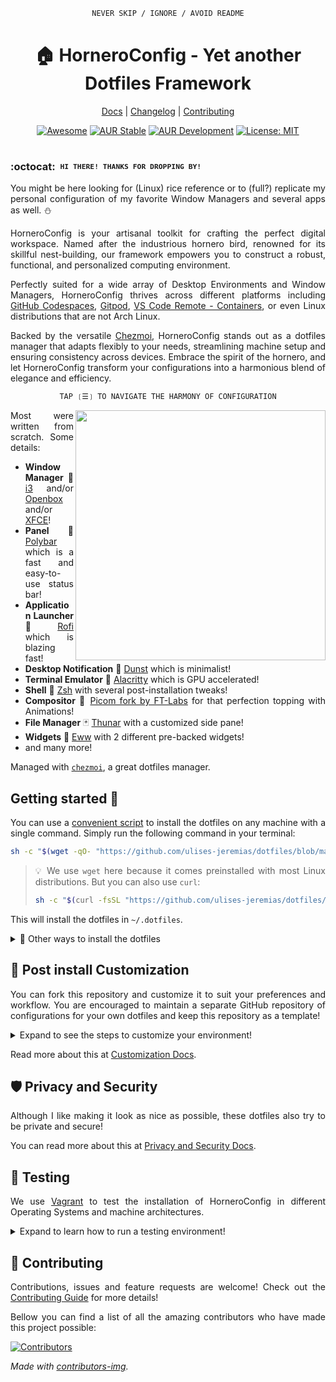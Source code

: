 <div align="justify">

<div align="center">

```ocaml
NEVER SKIP / IGNORE / AVOID README
```

<h1>🏠 HorneroConfig - Yet another Dotfiles Framework</h1>

[Docs](https://ulises-jeremias.github.io/dotfiles) |
[Changelog](#) |
[Contributing](https://github.com/ulises-jeremias/dotfiles/blob/master/.github/CONTRIBUTING.md)

</div> <!-- center -->

<div align="center">

[![Awesome](https://awesome.re/mentioned-badge.svg)](https://github.com/PandaFoss/Awesome-Arch)
[![AUR Stable](https://img.shields.io/aur/version/dots-stable?label=AUR+Stable)](https://aur.archlinux.org/packages/dots-stable)
[![AUR Development](https://img.shields.io/aur/version/dots-git?label=AUR+Development)](https://aur.archlinux.org/packages/dots-git)
[![License: MIT][licensebadge]][licenseurl]

</div> <!-- center -->

<h1>
  <a href="#--------">
    <img alt="" align="right" src="https://badges.pufler.dev/visits/ulises-jeremias/dotfiles?style=flat-square&label=&color=000000&logo=github&logoColor=white&labelColor=000000"/>
  </a>
</h1>

### :octocat: ‎ <sup><sub><samp>HI THERE! THANKS FOR DROPPING BY!</samp></sub></sup>

You might be here looking for (Linux) rice reference or to (full?) replicate my personal
configuration of my favorite Window Managers and several apps as well. ⛄

HorneroConfig is your artisanal toolkit for crafting the perfect digital workspace.
Named after the industrious hornero bird, renowned for its skillful nest-building,
our framework empowers you to construct a robust, functional, and personalized computing environment.

Perfectly suited for a wide array of Desktop Environments and Window Managers,
HorneroConfig thrives across different platforms including [GitHub Codespaces](https://docs.github.com/codespaces/customizing-your-codespace/personalizing-codespaces-for-your-account#dotfiles), [Gitpod](https://www.gitpod.io/docs/config-dotfiles), [VS Code Remote - Containers](https://code.visualstudio.com/docs/remote/containers#_personalizing-with-dotfile-repositories), or even Linux distributions that are not Arch Linux.

Backed by the versatile [Chezmoi](https://www.chezmoi.io/), HorneroConfig stands out as a dotfiles manager
that adapts flexibly to your needs, streamlining machine setup and ensuring consistency across devices.
Embrace the spirit of the hornero, and let HorneroConfig transform your configurations
into a harmonious blend of elegance and efficiency.

<div align="center">

```ocaml
TAP ❲☰❳ TO NAVIGATE THE HARMONY OF CONFIGURATION
```

</div>

<a href="#octocat--hi-there-thanks-for-dropping-by">
  <picture>
    <source media="(prefers-color-scheme: dark)" alt="" align="right" width="400px" srcset="./static/collage.png"/>
    <img alt="" align="right" width="400px" src="./static/collage.png"/>
  </picture>
</a>

Most were written from scratch. Some details:

- **Window Manager** 🍱 [i3](https://i3wm.org) and/or [Openbox](http://openbox.org/wiki/Main_Page) and/or [XFCE](https://www.xfce.org/)!
- **Panel** 🌸 [Polybar](https://polybar.github.io/) which is a fast and easy-to-use status bar!
- **Application Launcher** 🚀 [Rofi](https://github.com/davatorium/rofi) which is blazing fast!
- **Desktop Notification** 🌿 [Dunst](https://github.com/dunst-project/dunst) which is minimalist!
- **Terminal Emulator** 🌿 [Alacritty](https://alacritty.org/) which is GPU accelerated!
- **Shell** 🐚 [Zsh](https://zsh.org) with several post-installation tweaks!
- **Compositor** 🍧 [Picom fork by FT-Labs](https://github.com/FT-Labs/picom) for that perfection topping with Animations!
- **File Manager** 🃏 [Thunar](https://docs.xfce.org/xfce/thunar/start) with a customized side pane!
- **Widgets** 🎨 [Eww](https://github.com/elkowar/eww) with 2 different pre-backed widgets!
- and many more!

Managed with [`chezmoi`](https://chezmoi.io), a great dotfiles manager.

## Getting started 🚀

You can use a [convenient script](./scripts/install_dotfiles.sh) to install the dotfiles on any machine with a single command. Simply run the following command in your terminal:

```bash
sh -c "$(wget -qO- "https://github.com/ulises-jeremias/dotfiles/blob/master/scripts/install_dotfiles.sh?raw=true")"
```

> 💡 We use `wget` here because it comes preinstalled with most Linux distributions. But you can also use `curl`:
>
> ```bash
> sh -c "$(curl -fsSL "https://github.com/ulises-jeremias/dotfiles/blob/master/scripts/install_dotfiles.sh?raw=true")"
> ```

This will install the dotfiles in `~/.dotfiles`.

<details>
<summary>🌟 Other ways to install the dotfiles</summary>

### Using Chezmoi

> This is the recommended method to install HorneroConfig. It will set up the latest stable version of HorneroConfig on your system using [Chezmoi](https://www.chezmoi.io/), a robust and adaptable dotfiles manager. With Chezmoi, you can easily manage your configuration files across multiple machines, maintaining consistency and simplifying the setup process.

```sh
chezmoi init --apply ulises-jeremias --source ~/.dotfiles
```

This will install the dotfiles in `~/.dotfiles`.

### From source

> Use this for any OS that is not `Arch Linux` or `Arch Linux based distro`.
> This will install unstable versions of HorneroConfig. You can switch to a stable version by using any existing git tag.

```sh
git clone https://github.com/ulises-jeremias/dotfiles ~/.dotfiles
~/.dotfiles/install
```

The installation script allows you to install all the necessary dependencies to make your dotfiles config work correctly.

### From the Arch-Linux User Repository (AUR)

- Using a helper like [yay](https://github.com/Jguer/yay)

  Install [dots-stable](https://aur.archlinux.org/packages/dots-stable/)

  ```sh
  yay dots-stable
  ```

  or install the rolling release [dots-git](https://aur.archlinux.org/packages/dots-git/)

  ```sh
  yay dots-git
  ```

- Using `makepkg`

  Install [dots-stable](https://aur.archlinux.org/packages/dots-stable/)

  ```sh
  git clone https://aur.archlinux.org/dots-stable.git /tmp/dots-stable
  cd /tmp/dots-stable
  makepkg -si
  ```

  or install the rolling release [dots-git](https://aur.archlinux.org/packages/dots-git/)

  ```sh
  git clone https://aur.archlinux.org/dots-git.git /tmp/dots-git
  cd /tmp/dots-git
  makepkg -si
  ```

</details>

## 🎨 Post install Customization

You can fork this repository and customize it to suit your preferences and workflow. You are encouraged to maintain a separate GitHub repository of configurations for your own dotfiles and keep this repository as a template!

<details>
<summary>Expand to see the steps to customize your environment!</summary>

We use [Chezmoi](https://www.chezmoi.io/) to manage the dotfiles. Chezmoi is a sophisticated yet easy-to-use command-line tool that helps you manage your dotfiles across multiple machines. It is designed to be secure, flexible, and easy to use.

To customize the dotfiles, follow these steps:

1. Run the command `chezmoi init --source ~/.dotfiles` to initialize Chezmoi.

2. Run the command `chezmoi edit --source ~/.dotfiles` to open the dotfiles directory.

3. Customize the dotfiles to suit your preferences and workflow.

4. Run the command `chezmoi apply --source ~/.dotfiles` to apply the changes.

</details>

Read more about this at [Customization Docs](https://ulises-jeremias.github.io/dotfiles/#Customization).

## 🛡️ Privacy and Security

Although I like making it look as nice as possible, these dotfiles also try to be private and secure!

You can read more about this at [Privacy and Security Docs](https://ulises-jeremias.github.io/dotfiles/#Security).

## 🧪 Testing

We use [Vagrant](https://www.vagrantup.com/) to test the installation of HorneroConfig in different
Operating Systems and machine architectures.

<details>
<summary>Expand to learn how to run a testing environment!</summary>

To run the testing environment, just execute the following commands:

```sh
git clone https://github.com/ulises-jeremias/dotfiles
cd ./dotfiles

# start the VM
./bin/play

# provision the VM
./bin/play --provision

# remove the VM
./bin/play --remove

# use -h to know more about the available options
```

</details>

## 🤝 Contributing

Contributions, issues and feature requests are welcome! Check out the [Contributing Guide](./CONTRIBUTING.md) for more details!

Bellow you can find a list of all the amazing contributors who have made this project possible:

<a href="https://github.com/ulises-jeremias/dotfiles/contributors">
  <img src="https://contrib.rocks/image?repo=ulises-jeremias/dotfiles" alt="Contributors">
</a>

_Made with [contributors-img](https://contrib.rocks)._

[licensebadge]: https://img.shields.io/badge/License-MIT-blue.svg
[licenseurl]: https://github.com/ulises-jeremias/dotfiles/blob/master/LICENSE

</div> <!-- justify -->
